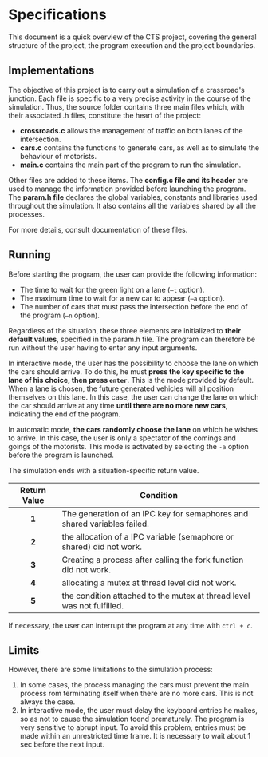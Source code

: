 # Specifications

This document is a quick overview of the CTS project, covering the general structure of the project, the program execution and the project boundaries.

## Implementations

The objective of this project is to carry out a simulation of a crassroad's junction. Each file is specific to a very precise activity in the course of the simulation. Thus, the source folder contains three main files which, with their associated .h files, constitute the heart of the project:

* __crossroads.c__ allows the management of traffic on both lanes of the intersection.
* __cars.c__ contains the functions to generate cars, as well as to simulate the behaviour of motorists.
* __main.c__ contains the main part of the program to run the simulation.

Other files are added to these items. The __config.c file and its header__ are used to manage the information provided before launching the program. The __param.h file__ declares the global variables, constants and libraries used throughout the simulation. It also contains all the variables shared by all the processes.

For more details, consult documentation of these files.

## Running

Before starting the program, the user can provide the following information:

* The time to wait for the green light on a lane (`–t` option).
* The maximum time to wait for a new car to appear (`–a` option).
* The number of cars that must pass the intersection before the end of the program (`–n` option).

Regardless of the situation, these three elements are initialized to __their default values__, specified in the param.h file. The program can therefore be run without the user having to enter any input arguments.

In interactive mode, the user has the possibility to choose the lane on which the cars should arrive. To do this, he must __press the key specific to the lane of his choice, then press `enter`__. This is the mode provided by default. When a lane is chosen, the future generated vehicles will all position themselves on this lane. In this case, the user can change the lane on which the car should arrive at any time __until there are no more new cars__, indicating the end of the program.

In automatic mode, __the cars randomly choose the lane__ on which he wishes to arrive. In this case, the user is only a spectator of the comings and goings of the motorists. This mode is activated by selecting the `-a` option before the program is launched.

The simulation ends with a situation-specific return value.

__Return Value__    | __Condition__
:----------------:  | -------------
__1__   | The generation of an IPC key for semaphores and shared variables failed.
__2__   | the allocation of a IPC variable (semaphore or shared) did not work.
__3__   | Creating a process after calling the fork function did not work.
__4__   | allocating a mutex at thread level did not work.
__5__   | the condition attached to the mutex at thread level was not fulfilled.

If necessary, the user can interrupt the program at any time with `ctrl + c`.

## Limits

However, there are some limitations to the simulation process:
1. In some cases, the process managing the cars must prevent the main process  rom terminating itself when there are no more cars. This is not always the case.
1. In interactive mode, the user must delay the keyboard entries he makes, so as not to cause the simulation toend prematurely. The program is very sensitive to abrupt input. To avoid this problem, entries must be made within an unrestricted time frame. It is necessary to wait about 1 sec before the next input.
